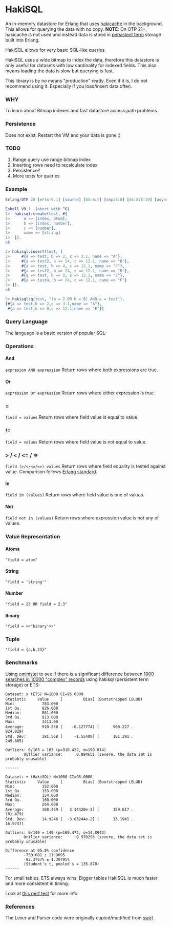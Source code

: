 # HakiSQL

An in-memory datastore for Erlang that uses [hakicache][1] in the background. This
allows for querying the data with no copy. 
**NOTE**: On OTP 21+, hakicache is not used and instead data is stoed in [persistent term][5] 
storage built into Erlang.

HakiSQL allows for very basic SQL-like queries.

HakiSQL uses a wide bitmap to index the data, therefore this datastore is only
useful for datasets with low cardinality for indexed fields. This also means loading
the data is slow but querying is fast.

This library is by no means "production" ready. Even if it is, I do not recommend
using it. Especially if you load/insert data often.

### WHY
To learn about Bitmap indexes and fast datastore access path problems.

### Persistence
Does not exist. Restart the VM and your data is gone :)

### TODO
1. Range query use range bitmap index
2. Inserting rows need to recalculate index
3. Persistence?
4. More tests for queries

### Example
```erlang
Erlang/OTP 20 [erts-9.1] [source] [64-bit] [smp:8:8] [ds:8:8:10] [async-threads:0] [hipe] [kernel-poll:false]

Eshell V9.1  (abort with ^G)
1>  hakisql:create(test, #{
1>      a => [index, atom],
1>      b => [index, number],
1>      c => [number],
1>      name => [string]
1>  }).
ok

2> hakisql:insert(test, [
2>     #{a => test, b => 2, c => 3.1, name => "A"},
2>     #{a => test2, b => 24, c => 12.1, name => "B"},
2>     #{a => test, b => 4, c => 12.1, name => "C"},
2>     #{a => test2, b => 24, c => 12.1, name => "D"},
2>     #{a => test, b => 8, c => 12.1, name => "E"},
2>     #{a => test4, b => 24, c => 12.1, name => "F"}
2> ]).
ok

3> hakisql:q(test, "(b = 2 OR b = 8) AND a = test").
[#{a => test,b => 2,c => 3.1,name => "A"},
 #{a => test,b => 8,c => 12.1,name => "E"}]
```

### Query Language
The language is a basic version of popular SQL:

### Operations
#### And
`expresion AND expression`
Return rows where both expressions are true.

#### Or
`expression Or expression`
Return rows where either expression is true.

### =
`field = values`
Return rows where field value is equal to value.

### !=
`field = values`
Return rows where field value is not equal to value.

### > / < / <= / =>
`field (>/</<=/=>) values`
Return rows where field equality is tested against value.
Comparison follows [Erlang standard](http://erlang.org/doc/reference_manual/expressions.html#term-comparisons).

#### In
`field in (values)`
Return rows where field value is one of values.

#### Not
`field not in (values)`
Return rows where expression value is not any of values.

### Value Representation
#### Atoms
`"field = atom"`
#### String
`"field = 'string'"`
#### Number
`"field = 23 OR field = 2.3"`
#### Binary
`"field = <<'binary'>>"`
### Tuple
`"field = {a,b,23}"`

### Benchmarks
Using [eministat][4] to see if there is a significant
difference between [1000 searches in 10000 "complex" records][6]
using hakisql (persistent term storage) or ETS:
```
Dataset: x (ETS) N=1000 CI=95.0000
Statistic     Value     [         Bias] (Bootstrapped LB‥UB)
Min:            783.000
1st Qu.         826.000
Median:         861.000
3rd Qu.         913.000
Max:            3413.00
Average:        910.550 [    -0.127774] (      900.227 ‥       924.029)
Std. Dev:       191.568 [     -1.55408] (      161.391 ‥       249.685)

Outliers: 0/103 = 103 (μ=910.422, σ=190.014)
        Outlier variance:      0.994651 (severe, the data set is probably unusable)

------

Dataset: + (HakiSQL) N=1000 CI=95.0000
Statistic     Value     [         Bias] (Bootstrapped LB‥UB)
Min:            152.000
1st Qu.         153.000
Median:         154.000
3rd Qu.         160.000
Max:            264.000
Average:        160.469 [   3.14420e-3] (      159.617 ‥       161.479)
Std. Dev:       14.9246 [  -3.03244e-2] (      13.1941 ‥       16.9747)

Outliers: 0/140 = 140 (μ=160.472, σ=14.8943)
        Outlier variance:      0.970293 (severe, the data set is probably unusable)

Difference at 95.0% confidence
        -750.081 ± 11.9095
        -82.3767% ± 1.30795%
        (Student's t, pooled s = 135.870)
------
```


For small tables, ETS always wins. Bigger tables HakiSQL is much faster and more consistent in timing.

Look at [this perf test][3] for more info

### References
The Lexer and Parser code were originally copied/modified from [swirl][2].


[1]: https://github.com/gootik/hakicache
[2]: https://github.com/lpgauth/swirl
[3]: https://github.com/gootik/hakisql/blob/master/test/hakisql_perf_test.erl#L13
[4]: https://github.com/jlouis/eministat
[5]: http://erlang.org/doc/man/persistent_term.html
[6]: https://github.com/gootik/hakisql/blob/master/benchmark/bechmark.erl

